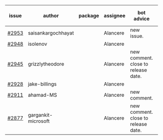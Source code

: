 | issue | author | package | assignee | bot advice | created date of issue | target release date | date from target |
| ------ | ------ | ------ | ------ | ------ | ------ | ------ | :-----: |
| [#2953](https://github.com/Azure/sdk-release-request/issues/2953) | saisankargochhayat |  | Alancere | new issue. | 06-27 | 07-07 |  |
| [#2948](https://github.com/Azure/sdk-release-request/issues/2948) | isolenov |  | Alancere |  | 06-24 | 07-12 |  |
| [#2945](https://github.com/Azure/sdk-release-request/issues/2945) | grizzlytheodore |  | Alancere | new comment. close to release date.  | 06-23 | 06-30 | 1 |
| [#2928](https://github.com/Azure/sdk-release-request/issues/2928) | jake-billings |  | Alancere |  | 06-20 | 07-08 |  |
| [#2911](https://github.com/Azure/sdk-release-request/issues/2911) | ahamad-MS |  | Alancere | new comment. | 06-13 | 06-15 |  |
| [#2877](https://github.com/Azure/sdk-release-request/issues/2877) | gargankit-microsoft |  | Alancere | new comment. close to release date.  | 06-03 | 06-30 | 1 |
